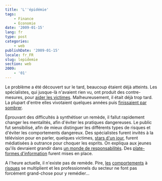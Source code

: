 ```yaml
---
title: 'L''épidémie'
tags:
    - Finance
    - Economie
date: '2009-01-15'
lang: fr
type: post
categories:
    - web
publishDate: '2009-01-15'
locale: fr_FR
slug: lepidemie
section: web
2009:
    - '01'
---
```


Le problème a été découvert sur le tard, beaucoup étaient déjà atteints. Les spécialistes, qui jusque-là n'avaient rien vu, ont produit des contre-mesures, pour [aider les victimes](http://www.dossierfamilial.com/argent/droits-demarches/surendettement-des-aides-pour-s-en-sortir,545). Malheureusement, il était déjà trop tard. La plupart d'entre elles vivotaient quelques années puis [finissaient par sombrer](http://blog.credit-immobilier-direct.fr/rachat-credit/victimes-surendettement-credit-revolving-parenthese-radio-kenza-20081215).

Éprouvant des difficultés à synthétiser un remède, il fallut rapidement changer les mentalités, afin d'éviter les pratiques dangereuses. Le public fut sensibilisé, afin de mieux distinguer les différents types de risques et d'éviter les comportements dangereux. Des spécialistes furent invités à la télévision pour en parler, quelques victimes, [stars d'un jour](http://www.actustar.com/22303/lio-croule-sous-les-dettes), furent médiatisées à outrance pour choquer les esprits. On expliqua aux jeunes qu'ils devraient grandir dans [un monde de responsabilités](http://www.unaf.fr/spip.php?article492). Des [plate-formes d'information](http://www.cbanque.com/credit/revolving.php) furent mises en place.

A l'heure actuelle, il n'existe pas de remède. Pire, [les](https://www.google.fr/search?q=credit+revolving) [comportements](https://www.google.fr/search?q=surendettement) à [risques](https://www.google.fr/search?q=emprunt+facile) se multiplient et les professionnels du secteur ne font pas forcément grand-chose pour y remédier…